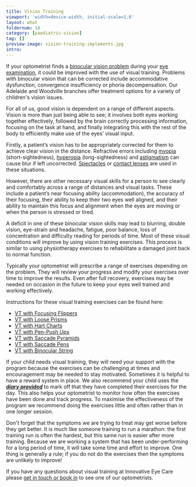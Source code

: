```yaml
---
title: Vision Training
viewport: 'width=device-width, initial-scale=1.0'
layout: what
foldernum: 18
category: [paediatric-vision]
tag: []
preview-image: vision-training-implements.jpg
intro: 
---
```


<div class="employee-heading">
<p>If your optometrist finds a <a href="/what-we-do/vision-and-learning">binocular vision problem</a> during your <a href="/what-we-do/eye-exam">eye examination</a>, it could be improved with the use of visual training.  Problems with binocular vision that can be corrected include accommodative dysfunction, convergence insufficiency or phoria decompensation. Our Adelaide and Woodville branches offer treatment options for a variety of children's vision issues.</p>
</div>

For all of us, good vision is dependent on a range of different aspects. Vision is more than just being able to see; it involves both eyes working together effectively, followed by the brain correctly processing information, focusing on the task at hand, and finally integrating this with the rest of the body to efficiently make use of the eyes’ visual input.

Firstly, a patient’s vision has to be appropriately corrected for them to achieve clear vision in the distance. Refractive errors including [myopia](/what-we-do/myopia) (short-sightedness), [hyperopia](/what-we-do/hyperopia) (long-sightedness) and [astigmatism](/what-we-do/astigmatism) can cause blur if left uncorrected. [Spectacles](/what-we-do/glasses) or [contact lenses](/what-we-do/contact-lenses) are used in these situations. 

However, there are other necessary visual skills for a person to see clearly and comfortably across a range of distances and visual tasks. These include a patient’s near focusing ability (accommodation), the accuracy of their focusing, their ability to keep their two eyes well aligned, and their ability to maintain this focus and alignment when the eyes are moving or when the person is stressed or tired.

A deficit in one of these binocular vision skills may lead to blurring, double vision, eye-strain and headache, fatigue, poor balance, loss of concentration and difficulty reading for periods of time. Most of these visual conditions will improve by using vision training exercises. This process is similar to using physiotherapy exercises to rehabilitate a damaged joint back to normal function.

Typically your optometrist will prescribe a range of exercises depending on the problem. They will review your progress and modify your exercises over time to improve the results. Even after full recovery, exercises may be needed on occasion in the future to keep your eyes well trained and working effectively.

Instructions for these visual training exercises can be found here:
  * [VT with Focusing Flippers](/patient-resources/U37OVwEAAC4AybEQ/vision-training-with-accommodation-flippers) 
  * [VT with Loose Prisms](/patient-resources/U4LXhwEAAC8ACeZP/vision-training-with-loose-prisms) 
  * [VT with Hart Charts](/patient-resources/U4a-8gEAAD4A3Q9L/vision-training-with-hart-charts) 
  * [VT with Pen-Push Ups](/patient-resources/U4az4AEAADkA3Pke/vision-training-push-up-exercises) 
  * [VT with Saccade Pyramids](/patient-resources/U4bQiQEAADkA3TJ8/vision-training-with-saccade-pyramids) 
  * [VT with Saccade Pens](/patient-resources/VBYdxScAACUA6xWG/vision-training-with-saccade-pens) 
  * [VT with Binocular String](/patient-resources/U4ghXgEAADsA39B_/vision-training-with-binocular-string)
 

If your child needs visual training, they will need your support with the program because the exercises can be challenging at times and encouragement may be needed to stay motivated. Sometimes it is helpful to have a reward system in place. We also recommend your child uses the <i>**[diary provided](https://d1hd12f7n4y2a6.cloudfront.net/innovative-eye-care%2Fedf9851d-0310-406f-976a-92f88dfa0a0c_innovativeeyecarevisualtrainingdiary.pdf)**</i> to mark off that they have completed their exercises for the day. This also helps your optometrist to monitor how often the exercises have been done and track progress. To maximise the effectiveness of the program we recommend doing the exercises little and often rather than in one longer session.

Don't forget that the symptoms we are trying to treat may get worse before they get better. It is much like someone training to run a marathon: the first training run is often the hardest, but this same run is easier after more training. Because we are working a system that has been under-performing for a long period of time, it will take some time and effort to improve. One thing is generally a rule; if you do not do the exercises then the symptoms are unlikely to improve!

If you have any questions about visual training at Innovative Eye Care please [get in touch or book in](/contact) to see one of our optometrists.
